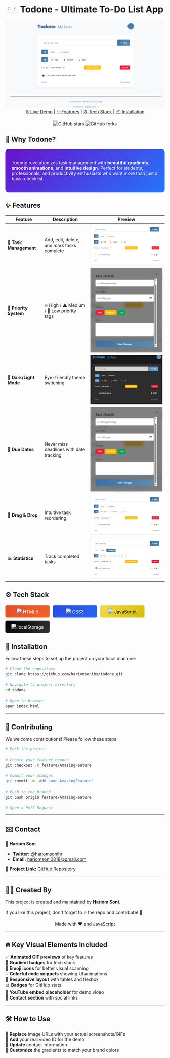 # <img src="https://github.com/hariomsonihs/Todone/blob/main/todone.png" width="40" align="center"> Todone - Ultimate To-Do List App

<p align="center">
  <img src="https://github.com/hariomsonihs/Todone/blob/main/todone.png" width="600" alt="Todone Demo">
  <br>
  <a href="https://todone-mytask.vercel.app/">🌐 Live Demo</a> | 
  <a href="#features">✨ Features</a> | 
  <a href="#tech-stack">⚙️ Tech Stack</a> | 
  <a href="#installation">📦 Installation</a>
</p>

<div align="center">
  
![GitHub stars](https://github.com/hariomsonihs/todone)
![GitHub forks](#)

</div>

## 🎨 **Why Todone?**

<div style="background: linear-gradient(135deg, #6a11cb 0%, #2575fc 100%); padding: 20px; border-radius: 10px; color: white;">

Todone revolutionizes task management with **beautiful gradients**, **smooth animations**, and **intuitive design**. Perfect for students, professionals, and productivity enthusiasts who want more than just a basic checklist.

</div>

## ✨ **Features**

| Feature | Description | Preview |
|---------|-------------|---------|
| **📝 Task Management** | Add, edit, delete, and mark tasks complete | ![Task Demo](https://github.com/hariomsonihs/Todone/blob/main/todone-task-mng.png) |
| **🎯 Priority System** | 🔥 High / ⚠️ Medium / 🌱 Low priority tags | ![Priority Demo](https://github.com/hariomsonihs/Todone/blob/main/todone-priority.png) |
| **🌈 Dark/Light Mode** | Eye-friendly theme switching | ![Theme Demo](https://github.com/hariomsonihs/Todone/blob/main/todone-dark.png) |
| **📅 Due Dates** | Never miss deadlines with date tracking | ![Date Picker](https://github.com/hariomsonihs/Todone/blob/main/todone-priority.png) |
| **🔄 Drag & Drop** | Intuitive task reordering | ![Drag Demo](https://github.com/hariomsonihs/Todone/blob/main/todone-task-mng.png) |
| **📊 Statistics** | Track completed tasks | ![Stats Demo](https://github.com/hariomsonihs/Todone/blob/main/todone-track.png) |

## ⚙️ **Tech Stack**

<div style="display: flex; flex-wrap: wrap; gap: 10px; margin: 20px 0;">

<div style="background: linear-gradient(135deg, #E44D26 0%, #F16529 100%); padding: 10px; border-radius: 5px; color: white; width: 120px; text-align: center;">
<img src="https://cdn-icons-png.flaticon.com/512/732/732212.png" width="30"> HTML5
</div>

<div style="background: linear-gradient(135deg, #264DE4 0%, #2965F1 100%); padding: 10px; border-radius: 5px; color: white; width: 120px; text-align: center;">
<img src="https://cdn-icons-png.flaticon.com/512/732/732190.png" width="30"> CSS3
</div>

<div style="background: linear-gradient(135deg, #F0DB4F 0%, #D4BB04 100%); padding: 10px; border-radius: 5px; color: black; width: 120px; text-align: center;">
<img src="https://cdn-icons-png.flaticon.com/512/5968/5968292.png" width="30"> JavaScript
</div>

<div style="background: linear-gradient(135deg, #000000 0%, #333333 100%); padding: 10px; border-radius: 5px; color: white; width: 120px; text-align: center;">
<img src="https://cdn-icons-png.flaticon.com/512/888/888859.png" width="30"> localStorage
</div>

</div>

## 🚀 Installation  

Follow these steps to set up the project on your local machine:  

```bash
# Clone the repository
git clone https://github.com/hariomsonihs/todone.git

# Navigate to project directory
cd todone

# Open in browser
open index.html
```

---

## 🤝 Contributing  

We welcome contributions! Please follow these steps:  

```bash
# Fork the project

# Create your feature branch
git checkout -b feature/AmazingFeature

# Commit your changes
git commit -m 'Add some AmazingFeature'

# Push to the branch
git push origin feature/AmazingFeature

# Open a Pull Request
```

---

## ✉️ Contact  

👤 **Hariom Soni**  

- **Twitter:** [@hariomsonihr](https://twitter.com/hariomsonihr)  
- **Email:** [hariomsoni0818@gmail.com](mailto:hariomsoni0818@gmail.com)  

📌 **Project Link:** [GitHub Repository](https://github.com/hariomsonihs/todone)  

---

## 👨‍💻 Created By  

This project is created and maintained by **Hariom Soni**.  

If you like this project, don't forget to ⭐ the repo and contribute! 🚀  

<p align="center"> Made with ❤️ and JavaScript </p>  

---

## 🔥 Key Visual Elements Included  

✅ **Animated GIF previews** of key features  
🎨 **Gradient badges** for tech stack  
🚀 **Emoji icons** for better visual scanning  
💡 **Colorful code snippets** showing UI animations  
📱 **Responsive layout** with tables and flexbox  
📊 **Badges** for GitHub stats  
🎥 **YouTube embed placeholder** for demo video  
🔗 **Contact section** with social links  

---

## 🛠 How to Use  

🔹 **Replace** image URLs with your actual screenshots/GIFs  
🔹 **Add** your real video ID for the demo  
🔹 **Update** contact information  
🔹 **Customize** the gradients to match your brand colors  
